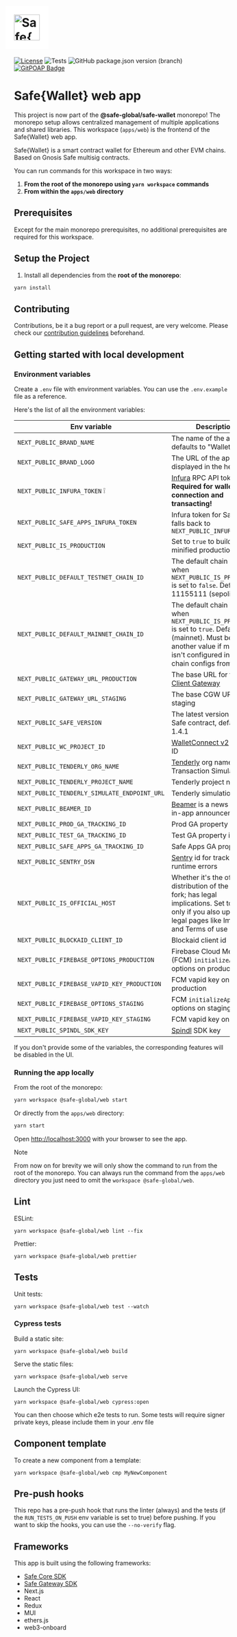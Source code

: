 # <img src="https://github.com/user-attachments/assets/b8249113-d515-4c91-a12a-f134813614e8" height="60" valign="middle" alt="Safe{Wallet}" style="background: #fff; padding: 20px; margin: 0 -20px" />

[![License](https://img.shields.io/github/license/safe-global/safe-wallet-web)](https://github.com/safe-global/safe-wallet-web/blob/main/LICENSE)
![Tests](https://img.shields.io/github/actions/workflow/status/safe-global/safe-wallet-web/test.yml?branch=main&label=tests)
![GitHub package.json version (branch)](https://img.shields.io/github/package-json/v/safe-global/safe-wallet-web)
[![GitPOAP Badge](https://public-api.gitpoap.io/v1/repo/safe-global/safe-wallet-web/badge)](https://www.gitpoap.io/gh/safe-global/safe-wallet-web)

# Safe{Wallet} web app

This project is now part of the **@safe-global/safe-wallet** monorepo! The monorepo setup allows centralized management
of multiple
applications and shared libraries. This workspace (`apps/web`) is the frontend of the Safe{Wallet} web app.

Safe{Wallet} is a smart contract wallet for Ethereum and other EVM chains. Based on Gnosis Safe multisig contracts.

You can run commands for this workspace in two ways:

1. **From the root of the monorepo using `yarn workspace` commands**
2. **From within the `apps/web` directory**

## Prerequisites

Except for the main monorepo prerequisites, no additional prerequisites are required for this workspace.

## Setup the Project

1. Install all dependencies from the **root of the monorepo**:

```bash
yarn install
```

## Contributing

Contributions, be it a bug report or a pull request, are very welcome. Please check
our [contribution guidelines](CONTRIBUTING.md) beforehand.

## Getting started with local development

### Environment variables

Create a `.env` file with environment variables. You can use the `.env.example` file as a reference.

Here's the list of all the environment variables:

| Env variable                                 | Description                                                                                                                                                                                   |
| -------------------------------------------- | --------------------------------------------------------------------------------------------------------------------------------------------------------------------------------------------- |
| `NEXT_PUBLIC_BRAND_NAME`                     | The name of the app, defaults to "Wallet fork"                                                                                                                                                |
| `NEXT_PUBLIC_BRAND_LOGO`                     | The URL of the app logo displayed in the header                                                                                                                                               |
| `NEXT_PUBLIC_INFURA_TOKEN` ❕                | [Infura](https://docs.infura.io/infura/networks/ethereum/how-to/secure-a-project/project-id) RPC API token. **Required for wallet connection and transacting!**                               |
| `NEXT_PUBLIC_SAFE_APPS_INFURA_TOKEN`         | Infura token for Safe Apps, falls back to `NEXT_PUBLIC_INFURA_TOKEN`                                                                                                                          |
| `NEXT_PUBLIC_IS_PRODUCTION`                  | Set to `true` to build a minified production app                                                                                                                                              |
| `NEXT_PUBLIC_DEFAULT_TESTNET_CHAIN_ID`       | The default chain ID used when `NEXT_PUBLIC_IS_PRODUCTION` is set to `false`. Defaults to 11155111 (sepolia)                                                                                  |
| `NEXT_PUBLIC_DEFAULT_MAINNET_CHAIN_ID`       | The default chain ID used when `NEXT_PUBLIC_IS_PRODUCTION` is set to `true`. Defaults to 1 (mainnet). Must be set to another value if mainnet isn't configured in the chain configs from CGW. |
| `NEXT_PUBLIC_GATEWAY_URL_PRODUCTION`         | The base URL for the [Safe Client Gateway](https://github.com/safe-global/safe-client-gateway)                                                                                                |
| `NEXT_PUBLIC_GATEWAY_URL_STAGING`            | The base CGW URL on staging                                                                                                                                                                   |
| `NEXT_PUBLIC_SAFE_VERSION`                   | The latest version of the Safe contract, defaults to 1.4.1                                                                                                                                    |
| `NEXT_PUBLIC_WC_PROJECT_ID`                  | [WalletConnect v2](https://docs.walletconnect.com/2.0/cloud/relay) project ID                                                                                                                 |
| `NEXT_PUBLIC_TENDERLY_ORG_NAME`              | [Tenderly](https://tenderly.co) org name for Transaction Simulation                                                                                                                           |
| `NEXT_PUBLIC_TENDERLY_PROJECT_NAME`          | Tenderly project name                                                                                                                                                                         |
| `NEXT_PUBLIC_TENDERLY_SIMULATE_ENDPOINT_URL` | Tenderly simulation URL                                                                                                                                                                       |
| `NEXT_PUBLIC_BEAMER_ID`                      | [Beamer](https://www.getbeamer.com) is a news feed for in-app announcements                                                                                                                   |
| `NEXT_PUBLIC_PROD_GA_TRACKING_ID`            | Prod GA property id                                                                                                                                                                           |
| `NEXT_PUBLIC_TEST_GA_TRACKING_ID`            | Test GA property id                                                                                                                                                                           |
| `NEXT_PUBLIC_SAFE_APPS_GA_TRACKING_ID`       | Safe Apps GA property id                                                                                                                                                                      |
| `NEXT_PUBLIC_SENTRY_DSN`                     | [Sentry](https://sentry.io) id for tracking runtime errors                                                                                                                                    |
| `NEXT_PUBLIC_IS_OFFICIAL_HOST`               | Whether it's the official distribution of the app, or a fork; has legal implications. Set to true only if you also update the legal pages like Imprint and Terms of use                       |
| `NEXT_PUBLIC_BLOCKAID_CLIENT_ID`             | Blockaid client id                                                                                                                                                                            |
| `NEXT_PUBLIC_FIREBASE_OPTIONS_PRODUCTION`    | Firebase Cloud Messaging (FCM) `initializeApp` options on production                                                                                                                          |
| `NEXT_PUBLIC_FIREBASE_VAPID_KEY_PRODUCTION`  | FCM vapid key on production                                                                                                                                                                   |
| `NEXT_PUBLIC_FIREBASE_OPTIONS_STAGING`       | FCM `initializeApp` options on staging                                                                                                                                                        |
| `NEXT_PUBLIC_FIREBASE_VAPID_KEY_STAGING`     | FCM vapid key on staging                                                                                                                                                                      |
| `NEXT_PUBLIC_SPINDL_SDK_KEY`                 | [Spindl](http://spindl.xyz) SDK key                                                                                                                                                           |

If you don't provide some of the variables, the corresponding features will be disabled in the UI.

### Running the app locally

From the root of the monorepo:

```bash
yarn workspace @safe-global/web start
```

Or directly from the `apps/web` directory:

```bash
yarn start
```

Open [http://localhost:3000](http://localhost:3000) with your browser to see the app.

> [!NOTE]
>
> From now on for brevity we will only show the command to run from the root of the monorepo. You can always run the command from the `apps/web` directory you just need to omit the `workspace @safe-global/web`.

## Lint

ESLint:

```
yarn workspace @safe-global/web lint --fix
```

Prettier:

```
yarn workspace @safe-global/web prettier
```

## Tests

Unit tests:

```
yarn workspace @safe-global/web test --watch
```

### Cypress tests

Build a static site:

```
yarn workspace @safe-global/web build
```

Serve the static files:

```
yarn workspace @safe-global/web serve
```

Launch the Cypress UI:

```
yarn workspace @safe-global/web cypress:open
```

You can then choose which e2e tests to run.
Some tests will require signer private keys, please include them in your .env file

## Component template

To create a new component from a template:

```
yarn workspace @safe-global/web cmp MyNewComponent
```

## Pre-push hooks

This repo has a pre-push hook that runs the linter (always) and the tests (if the `RUN_TESTS_ON_PUSH` env variable is
set to true)
before pushing. If you want to skip the hooks, you can use the `--no-verify` flag.

## Frameworks

This app is built using the following frameworks:

- [Safe Core SDK](https://github.com/safe-global/safe-core-sdk)
- [Safe Gateway SDK](https://github.com/safe-global/safe-gateway-typescript-sdk)
- Next.js
- React
- Redux
- MUI
- ethers.js
- web3-onboard
